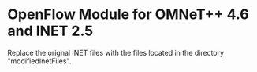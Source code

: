 # OpenFlow Module for OMNeT++ 4.6 and INET 2.5

Replace the orignal INET files with the files located in the directory "modifiedInetFiles".